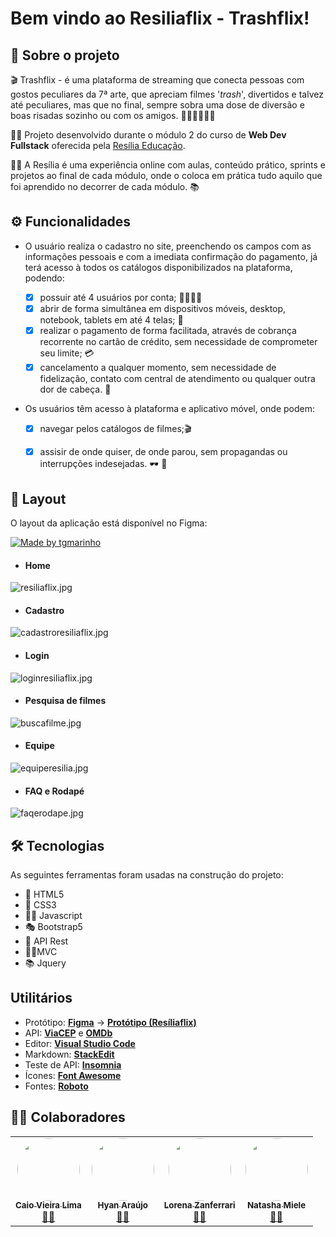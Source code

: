 # Bem vindo ao Resiliaflix - Trashflix!


##  🍿 Sobre o projeto


🎬 Trashflix - é uma plataforma de streaming que conecta pessoas com gostos peculiares da 7ª arte, que apreciam filmes '<i>trash</i>', divertidos e talvez até peculiares, mas que no final, sempre sobra uma dose de diversão e boas risadas sozinho ou com os amigos. 🤣🥂🎉🤸‍♂️🍕


👩‍💻 Projeto desenvolvido durante o módulo 2 do curso de  **Web Dev Fullstack** oferecida pela [Resília Educação](https://www.resilia.com.br/). 

👩‍🏫 A Resília é uma experiência online com aulas, conteúdo prático, sprints e projetos ao final de cada módulo, onde o coloca em prática tudo aquilo que foi aprendido no decorrer de cada módulo. 📚

## ⚙️ Funcionalidades

* O usuário realiza o cadastro no site, preenchendo os campos com as informações pessoais e com a imediata confirmação do pagamento, já terá acesso à todos os catálogos disponibilizados na plataforma, podendo:

  - [x] possuir até 4 usuários por conta; 👨‍👨‍👧‍👧
  - [x] abrir de forma simultânea em dispositivos móveis, desktop, notebook, tablets em até 4 telas; 📱
  - [x] realizar o pagamento de forma facilitada, através de cobrança recorrente no cartão de crédito, sem necessidade de comprometer seu limite; 💳
  - [x] cancelamento a qualquer momento, sem necessidade de fidelização, contato com central de atendimento ou qualquer outra dor de cabeça. 🥰
  
- Os usuários têm acesso à plataforma e aplicativo móvel, onde podem:

  - [x] navegar pelos catálogos de filmes;🎬
  - [x] assisir de onde quiser, de onde parou, sem propagandas ou interrupções indesejadas. 🕶 🍿


## 🎨 Layout

O layout da aplicação está disponível no Figma:

<a href="https://www.figma.com/community/file/1022706152616337543/resiliaflix">
  <img alt="Made by tgmarinho" src="https://img.shields.io/badge/Acessar%20Layout%20-Figma-%2304D361">
</a>

- #### Home
![resiliaflix.jpg](https://i.postimg.cc/52h6Tfcn/resiliaflix.jpg)

- ####  Cadastro 
![cadastroresiliaflix.jpg](https://i.postimg.cc/NFFsLnqK/cadastroresiliaflix.jpg)

- ####  Login
![loginresiliaflix.jpg](https://i.postimg.cc/TwFdL9RQ/loginresiliaflix.jpg)

- #### Pesquisa de filmes

![buscafilme.jpg](https://i.postimg.cc/W1LVPz3F/buscafilme.jpg)

- #### Equipe
![equiperesilia.jpg](https://i.postimg.cc/MTT2Yjs4/equiperesilia.jpg)

- #### FAQ e Rodapé
![faqerodape.jpg](https://i.postimg.cc/sfM1jBVw/faqerodape.jpg)


## 🛠 Tecnologias

As seguintes ferramentas foram usadas na construção do projeto:

- 📍 HTML5
- 🎨 CSS3
- 🤸‍♂️ Javascript 
- 🎭 Bootstrap5
-  📲 API Rest
-  🤹‍♀️MVC
-  📚 Jquery

## **Utilitários**

-   Protótipo:  **[Figma](https://www.figma.com/)**  →  **[Protótipo (Resíliaflix)](https://www.figma.com/community/file/1022706152616337543/resiliaflix)**
-   API:  **[ViaCEP](https://viacep.com.br/)** e **[OMDb](https://www.omdbapi.com/)**
-   Editor:  **[Visual Studio Code](https://code.visualstudio.com/)**  
-   Markdown:  **[StackEdit](https://stackedit.io/)**
-   Teste de API:  **[Insomnia](https://insomnia.rest/)**
-   Ícones:    **[Font Awesome](https://fontawesome.com/)**
-   Fontes:  **[Roboto](https://fonts.google.com/specimen/Roboto)**


## 👨‍💻 Colaboradores

<table>
  <tr>
    <td align="center"><a href="https://www.linkedin.com/in/caiovieiralima/"><img style="border-radius: 50%;" src="https://avatars.githubusercontent.com/u/62268811?v=4" width="100px;" alt=""/><br /><sub><b>Caio Vieira Lima</b></sub></a><br /><a href="https://github.com/CaioLima96" title="Github">👨‍🚀</a></td>
    <td align="center"><a href="https://www.linkedin.com/in/hyan-araujo-55a9891b2/"><img style="border-radius: 50%;" src="https://avatars.githubusercontent.com/u/88167146?v=4" width="100px;" alt=""/><br /><sub><b>Hyan Araújo </b></sub></a><br /><a href="https://github.com/B34tdb" title="Github">👨‍🚀</a></td>
    <td align="center"><a href="https://www.linkedin.com/in/lorena-zanferrari-7a60a9126/"><img style="border-radius: 50%;" src="https://avatars.githubusercontent.com/u/85123594?s=400&u=8b3b9a189a06ad6ffa6866f40ddadc2579ef5bfb&v=4" width="100px;" alt=""/><br /><sub><b>Lorena Zanferrari</b></sub></a><br /><a href="https://github.com/lorena-zanferrari" title="Github">👨‍🚀</a></td>
    <td align="center"><a href="https://www.linkedin.com/in/natashamiele/"><img style="border-radius: 50%;" src="https://avatars.githubusercontent.com/u/88165788?v=4" width="100px;" alt=""/><br /><sub><b>Natasha Miele</b></sub></a><br /><a href="https://github.com/Natasha-Miele" title="Github">👨‍🚀</a></td>
  </tr>
</table>
